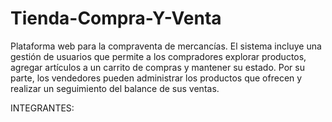 # Tienda-Compra-Y-Venta
Plataforma web para la compraventa de mercancías. El sistema incluye una gestión de usuarios que permite a los compradores explorar productos, agregar artículos a un carrito de compras y mantener su estado. Por su parte, los vendedores pueden administrar los productos que ofrecen y realizar un seguimiento del balance de sus ventas.

INTEGRANTES: 
